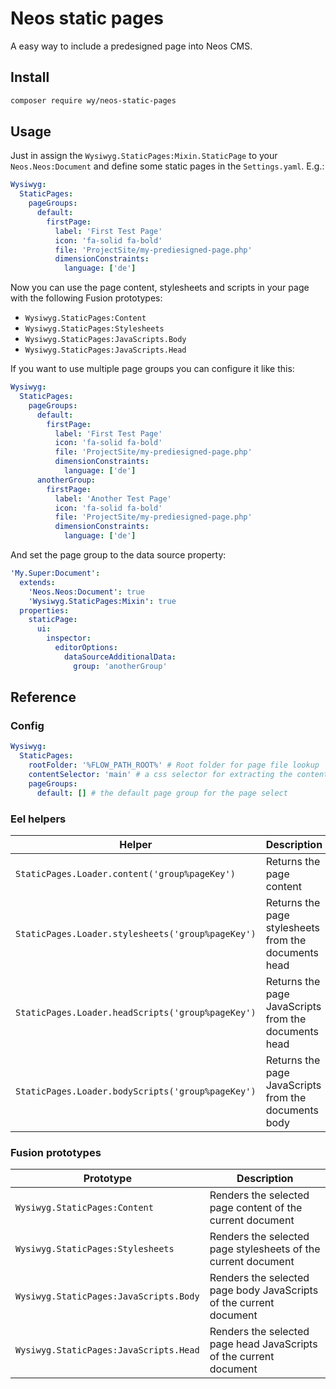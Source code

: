 # Neos static pages

A easy way to include a predesigned page into Neos CMS.


## Install

```bash
composer require wy/neos-static-pages
```

## Usage
Just in assign the `Wysiwyg.StaticPages:Mixin.StaticPage` to your `Neos.Neos:Document` and define some static pages in the `Settings.yaml`. E.g.:

```yaml
Wysiwyg:
  StaticPages:
    pageGroups:
      default:
        firstPage:
          label: 'First Test Page'
          icon: 'fa-solid fa-bold'
          file: 'ProjectSite/my-prediesigned-page.php'
          dimensionConstraints:
            language: ['de']
```

Now you can use the page content, stylesheets and scripts in your page with the following Fusion prototypes:

- `Wysiwyg.StaticPages:Content` 
- `Wysiwyg.StaticPages:Stylesheets`
- `Wysiwyg.StaticPages:JavaScripts.Body`
- `Wysiwyg.StaticPages:JavaScripts.Head`

If you want to use multiple page groups you can configure it like this:

```yaml
Wysiwyg:
  StaticPages:
    pageGroups:
      default:
        firstPage:
          label: 'First Test Page'
          icon: 'fa-solid fa-bold'
          file: 'ProjectSite/my-prediesigned-page.php'
          dimensionConstraints:
            language: ['de']
      anotherGroup:
        firstPage:
          label: 'Another Test Page'
          icon: 'fa-solid fa-bold'
          file: 'ProjectSite/my-prediesigned-page.php'
          dimensionConstraints:
            language: ['de']
```

And set the page group to the data source property:

```yaml
'My.Super:Document':
  extends:
    'Neos.Neos:Document': true
    'Wysiwyg.StaticPages:Mixin': true
  properties:
    staticPage:
      ui:
        inspector:
          editorOptions:
            dataSourceAdditionalData:
              group: 'anotherGroup'
```

## Reference

### Config
```yaml
Wysiwyg:
  StaticPages:
    rootFolder: '%FLOW_PATH_ROOT%' # Root folder for page file lookup
    contentSelector: 'main' # a css selector for extracting the content from the page
    pageGroups:
      default: [] # the default page group for the page select
```
### Eel helpers

| Helper                                            | Description                                          |
|---------------------------------------------------|------------------------------------------------------|
| `StaticPages.Loader.content('group%pageKey')`     | Returns the page content                             |
| `StaticPages.Loader.stylesheets('group%pageKey')` | Returns the page stylesheets from the documents head |
| `StaticPages.Loader.headScripts('group%pageKey')` | Returns the page JavaScripts from the documents head |
| `StaticPages.Loader.bodyScripts('group%pageKey')` | Returns the page JavaScripts from the documents body |

### Fusion prototypes

| Prototype                              | Description                                                        |
|----------------------------------------|--------------------------------------------------------------------|
| `Wysiwyg.StaticPages:Content`          | Renders the selected page content of the current document          |
| `Wysiwyg.StaticPages:Stylesheets`      | Renders the selected page stylesheets of the current document      |
| `Wysiwyg.StaticPages:JavaScripts.Body` | Renders the selected page body JavaScripts of the current document |
| `Wysiwyg.StaticPages:JavaScripts.Head` | Renders the selected page head JavaScripts of the current document |
